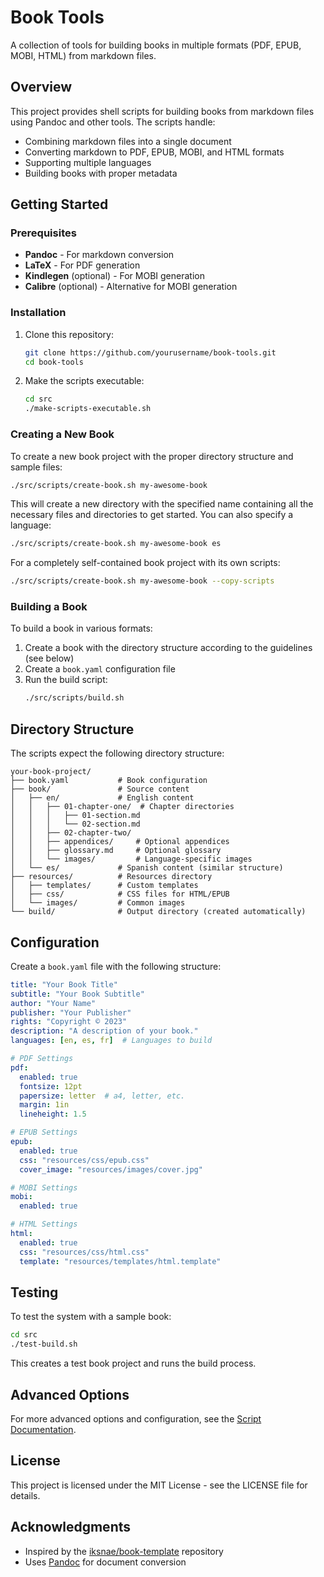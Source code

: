 # Book Tools

A collection of tools for building books in multiple formats (PDF, EPUB, MOBI, HTML) from markdown files.

## Overview

This project provides shell scripts for building books from markdown files using Pandoc and other tools. The scripts handle:

- Combining markdown files into a single document
- Converting markdown to PDF, EPUB, MOBI, and HTML formats
- Supporting multiple languages
- Building books with proper metadata

## Getting Started

### Prerequisites

- **Pandoc** - For markdown conversion
- **LaTeX** - For PDF generation
- **Kindlegen** (optional) - For MOBI generation
- **Calibre** (optional) - Alternative for MOBI generation

### Installation

1. Clone this repository:
   ```bash
   git clone https://github.com/yourusername/book-tools.git
   cd book-tools
   ```

2. Make the scripts executable:
   ```bash
   cd src
   ./make-scripts-executable.sh
   ```

### Creating a New Book

To create a new book project with the proper directory structure and sample files:

```bash
./src/scripts/create-book.sh my-awesome-book
```

This will create a new directory with the specified name containing all the necessary files and directories to get started. You can also specify a language:

```bash
./src/scripts/create-book.sh my-awesome-book es
```

For a completely self-contained book project with its own scripts:

```bash
./src/scripts/create-book.sh my-awesome-book --copy-scripts
```

### Building a Book

To build a book in various formats:

1. Create a book with the directory structure according to the guidelines (see below)
2. Create a `book.yaml` configuration file
3. Run the build script:
   ```bash
   ./src/scripts/build.sh
   ```

## Directory Structure

The scripts expect the following directory structure:

```
your-book-project/
├── book.yaml           # Book configuration
├── book/               # Source content
│   ├── en/             # English content
│   │   ├── 01-chapter-one/  # Chapter directories
│   │   │   ├── 01-section.md
│   │   │   └── 02-section.md
│   │   ├── 02-chapter-two/
│   │   ├── appendices/     # Optional appendices
│   │   ├── glossary.md     # Optional glossary
│   │   └── images/         # Language-specific images
│   └── es/             # Spanish content (similar structure)
├── resources/          # Resources directory
│   ├── templates/      # Custom templates
│   ├── css/            # CSS files for HTML/EPUB
│   └── images/         # Common images
└── build/              # Output directory (created automatically)
```

## Configuration

Create a `book.yaml` file with the following structure:

```yaml
title: "Your Book Title"
subtitle: "Your Book Subtitle"
author: "Your Name"
publisher: "Your Publisher"
rights: "Copyright © 2023"
description: "A description of your book."
languages: [en, es, fr]  # Languages to build

# PDF Settings
pdf:
  enabled: true
  fontsize: 12pt
  papersize: letter  # a4, letter, etc.
  margin: 1in
  lineheight: 1.5

# EPUB Settings
epub:
  enabled: true
  css: "resources/css/epub.css"
  cover_image: "resources/images/cover.jpg"

# MOBI Settings
mobi:
  enabled: true

# HTML Settings
html:
  enabled: true
  css: "resources/css/html.css"
  template: "resources/templates/html.template"
```

## Testing

To test the system with a sample book:

```bash
cd src
./test-build.sh
```

This creates a test book project and runs the build process.

## Advanced Options

For more advanced options and configuration, see the [Script Documentation](src/README.md).

## License

This project is licensed under the MIT License - see the LICENSE file for details.

## Acknowledgments

- Inspired by the [iksnae/book-template](https://github.com/iksnae/book-template) repository
- Uses [Pandoc](https://pandoc.org/) for document conversion